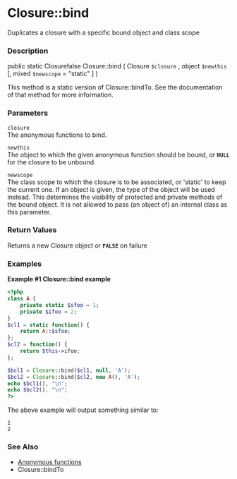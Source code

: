 Closure::bind
=============

Duplicates a closure with a specific bound object and class scope

### Description

<span class="modifier">public</span> <span
class="modifier">static</span> <span class="type"><span
class="type">Closure</span><span class="type">false</span></span> <span
class="methodname">Closure::bind</span> ( <span
class="methodparam"><span class="type">Closure</span> `$closure`</span>
, <span class="methodparam"><span class="type">object</span>
`$newthis`</span> \[, <span class="methodparam"><span
class="type">mixed</span> `$newscope` <span class="initializer"> =
"static"</span></span> \] )

This method is a static version of <span
class="methodname">Closure::bindTo</span>. See the documentation of that
method for more information.

### Parameters

`closure`  
The anonymous functions to bind.

`newthis`  
The object to which the given anonymous function should be bound, or
**`NULL`** for the closure to be unbound.

`newscope`  
The class scope to which the closure is to be associated, or 'static' to
keep the current one. If an object is given, the type of the object will
be used instead. This determines the visibility of protected and private
methods of the bound object. It is not allowed to pass (an object of) an
internal class as this parameter.

### Return Values

Returns a new <span class="classname">Closure</span> object or
**`FALSE`** on failure

### Examples

**Example \#1 <span class="function">Closure::bind</span> example**

``` php
<?php
class A {
    private static $sfoo = 1;
    private $ifoo = 2;
}
$cl1 = static function() {
    return A::$sfoo;
};
$cl2 = function() {
    return $this->ifoo;
};

$bcl1 = Closure::bind($cl1, null, 'A');
$bcl2 = Closure::bind($cl2, new A(), 'A');
echo $bcl1(), "\n";
echo $bcl2(), "\n";
?>
```

The above example will output something similar to:

    1
    2

### See Also

-   <a href="/functions/anonymous.html" class="link">Anonymous functions</a>
-   <span class="methodname">Closure::bindTo</span>
